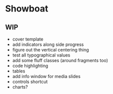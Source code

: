 # Showboat

## WIP
- cover template
- add indicators along side progress
- figure out the vertical centering thing
- test all typographical values
- add some fluff classes (around fragments too)
- code highlighting
- tables
- add info window for media slides
- controls shortcut
- charts?

